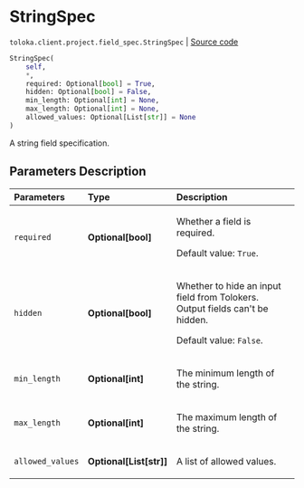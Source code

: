 # StringSpec
`toloka.client.project.field_spec.StringSpec` | [Source code](https://github.com/Toloka/toloka-kit/blob/v1.2.2/src/client/project/field_spec.py#L70)

```python
StringSpec(
    self,
    *,
    required: Optional[bool] = True,
    hidden: Optional[bool] = False,
    min_length: Optional[int] = None,
    max_length: Optional[int] = None,
    allowed_values: Optional[List[str]] = None
)
```

A string field specification.

## Parameters Description

| Parameters | Type | Description |
| :----------| :----| :-----------|
`required`|**Optional\[bool\]**|<p>Whether a field is required. </p><p>Default value: `True`.</p>
`hidden`|**Optional\[bool\]**|<p>Whether to hide an input field from Tolokers. Output fields can&#x27;t be hidden. </p><p>Default value: `False`.</p>
`min_length`|**Optional\[int\]**|<p>The minimum length of the string.</p>
`max_length`|**Optional\[int\]**|<p>The maximum length of the string.</p>
`allowed_values`|**Optional\[List\[str\]\]**|<p>A list of allowed values.</p>
